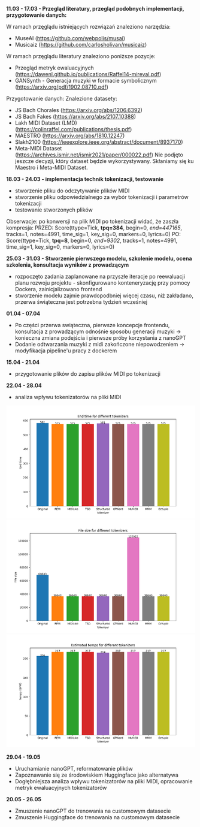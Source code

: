 **11.03 - 17.03 - Przegląd literatury, przegląd podobnych implementacji, przygotowanie danych:**

W ramach przęglądu istniejących rozwiązań znaleziono narzędzia:
* MuseAI (https://github.com/webpolis/musai) 
* Musicaiz (https://github.com/carlosholivan/musicaiz)

W ramach przęglądu literatury znaleziono poniższe pozycje:
* Przegląd metryk ewaluacyjnych (https://dawenl.github.io/publications/Raffel14-mireval.pdf)
* GANSynth - Generacja muzyki w formacie symbolicznym (https://arxiv.org/pdf/1902.08710.pdf)

Przygotowanie danych:
Znalezione datasety:
* JS Bach Chorales (https://arxiv.org/abs/1206.6392)
* JS Bach Fakes (https://arxiv.org/abs/2107.10388)
* Lakh MIDI Dataset (LMD) (https://colinraffel.com/publications/thesis.pdf)
* MAESTRO (https://arxiv.org/abs/1810.12247)
* Slakh2100 (https://ieeexplore.ieee.org/abstract/document/8937170)
* Meta-MIDI Dataset (https://archives.ismir.net/ismir2021/paper/000022.pdf)
Nie podjęto jeszcze decyzji, który dataset będzie wykorzystywany. Skłaniamy się ku Maestro i Meta-MIDI Dataset.

**18.03 - 24.03 - implementacja technik tokenizacji, testowanie**
* stworzenie pliku do odczytywanie plików MIDI
* stworzenie pliku odpowiedzialnego za wybór tokenizacji i parametrów tokenizacji
* testowanie stworzonych plików

Obserwacje: po konwersji na plik MIDI po tokenizacji widać, że zaszła kompresja:
PRZED: Score(ttype=Tick, **tpq=384**, begin=0, *end=447165*, tracks=1, notes=4991, time_sig=1, key_sig=0, markers=0, lyrics=0)
PO: Score(ttype=Tick, **tpq=8**, begin=0, *end=9302*, tracks=1, notes=4991, time_sig=1, key_sig=0, markers=0, lyrics=0)

**25.03 - 31.03 - Stworzenie pierwszego modelu, szkolenie modelu, ocena szkolenia,
konsultacja wyników z prowadzącym**
* rozpoczęto zadania zaplanowane na przyszłe iteracje po reewaluacji planu rozwoju projektu - skonfigurowano 
 konteneryzację przy pomocy Dockera, zainicjalizowano frontend
* stworzenie modelu zajmie prawdopodbniej więcej czasu, niż zakładano, przerwa świąteczna jest potrzebna tydzień wcześniej

**01.04 - 07.04**
* Po części przerwa swiąteczna, pierwsze koncepcje frontendu, konsultacja z prowadzącym odnośnie sposobu generacji muzyki -> konieczna zmiana podejścia i pierwsze próby korzystania z nanoGPT
* Dodanie odtwarzania muzyki z midi zakończone niepowodzeniem -> modyfikacja pipeline'u pracy z dockerem

**15.04 - 21.04**
* przygotowanie plików do zapisu plików MIDI po tokenizacji

**22.04 - 28.04**
* analiza wpływu tokenizatorów na pliki MIDI
<img src="plots/end_time.png" alt="Wykres end-time dla plików midi dla różnych tokenizerów">
<img src="plots/file_size.png" alt="Wykres rozmiaru plików midi dla różnych tokenizerów">
<img src="plots/tempo.png" alt="Wykres tempa dla różnych tokenizerów">

**29.04 - 19.05**
* Uruchamianie nanoGPT, reformatowanie plików
* Zapoznawanie się ze środowiskiem Huggingface jako alternatywa
* Dogłębniejsza analiza wpływu tokenizatorów na pliki MIDI, opracowanie metryk ewaluacyjnych tokenizatorów

**20.05 - 26.05**
* Zmuszenie nanoGPT do trenowania na customowym datasecie
* Zmuszenie Huggingface do trenowania na customowym datasecie
